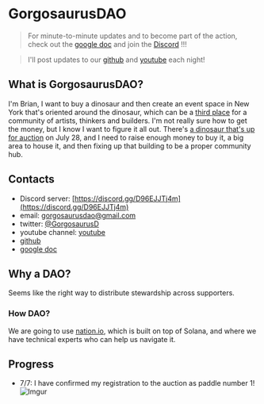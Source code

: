 # GorgosaurusDAO

> For minute-to-minute updates and to become part of the action, check out the [google doc](https://docs.google.com/document/d/1PHlCvxYRswS0tH2aIV9C6IARiFikkoXH1ZLOB-ayl_k/edit?usp=sharing) and join the [Discord](https://discord.gg/D96EJJTj4m) !!! 

> I'll post updates to our [github](https://github.com/gorgosaurusdao/) and [youtube](https://www.youtube.com/channel/UCwOwUEhLtnzo_7kgmd-Ok9A/featured) each night!

## What is GorgosaurusDAO?
I'm Brian, I want to buy a dinosaur and then create an event space in New York that's oriented around the dinosaur, which can be a [third place](https://en.wikipedia.org/wiki/Third_place) for a community of artists, thinkers and builders. I'm not really sure how to get the money, but I know I want to figure it all out. There's [a dinosaur that's up for auction](https://www.npr.org/2022/07/05/1109937791/dinosaur-skeleton-auction-nyc) on July 28, and I need to raise enough money to buy it, a big area to house it, and then fixing up that building to be a proper community hub.

## Contacts
- Discord server: [https://discord.gg/D96EJJTj4m](https://discord.gg/D96EJJTj4m)
- email: gorgosaurusdao@gmail.com
- twitter: [@GorgosaurusD](https://twitter.com/GorgosaurusD)
- youtube channel: [youtube](https://www.youtube.com/channel/UCwOwUEhLtnzo_7kgmd-Ok9A/featured)
- [github](https://github.com/gorgosaurusdao/)
- [google doc](https://docs.google.com/document/d/1PHlCvxYRswS0tH2aIV9C6IARiFikkoXH1ZLOB-ayl_k/edit?usp=sharing)

## Why a DAO?
Seems like the right way to distribute stewardship across supporters.

### How DAO?
We are going to use [nation.io](nation.io), which is built on top of Solana, and where we have technical experts who can help us navigate it.

## Progress 
- 7/7: I have confirmed my registration to the auction as paddle number 1! ![Imgur](https://imgur.com/LJMANY0.jpg)

